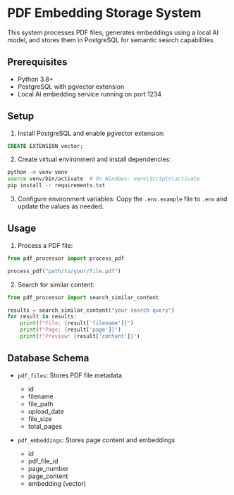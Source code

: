 # PDF Embedding Storage System

This system processes PDF files, generates embeddings using a local AI model, and stores them in PostgreSQL for semantic search capabilities.

## Prerequisites

- Python 3.8+
- PostgreSQL with pgvector extension
- Local AI embedding service running on port 1234

## Setup

1. Install PostgreSQL and enable pgvector extension:
```sql
CREATE EXTENSION vector;
```

2. Create virtual environment and install dependencies:
```bash
python -m venv venv
source venv/bin/activate  # On Windows: venv\Scripts\activate
pip install -r requirements.txt
```

3. Configure environment variables:
Copy the `.env.example` file to `.env` and update the values as needed.

## Usage

1. Process a PDF file:
```python
from pdf_processor import process_pdf

process_pdf("path/to/your/file.pdf")
```

2. Search for similar content:
```python
from pdf_processor import search_similar_content

results = search_similar_content("your search query")
for result in results:
    print(f"File: {result['filename']}")
    print(f"Page: {result['page']}")
    print(f"Preview: {result['content']}")
```

## Database Schema

- `pdf_files`: Stores PDF file metadata
  - id
  - filename
  - file_path
  - upload_date
  - file_size
  - total_pages

- `pdf_embeddings`: Stores page content and embeddings
  - id
  - pdf_file_id
  - page_number
  - page_content
  - embedding (vector) 